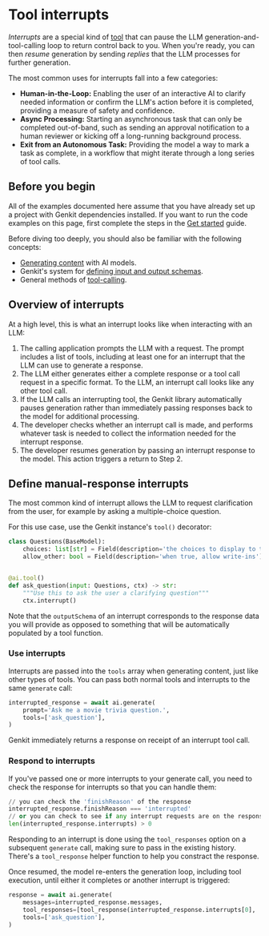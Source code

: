 # Tool interrupts

_Interrupts_ are a special kind of [tool](./tools.md) that can pause the
LLM generation-and-tool-calling loop to return control back to you. When
you're ready, you can then *resume* generation by sending *replies* that the LLM
processes for further generation.

The most common uses for interrupts fall into a few categories:

*  **Human-in-the-Loop:** Enabling the user of an interactive AI
   to clarify needed information or confirm the LLM's action
   before it is completed, providing a measure of safety and confidence.
*  **Async Processing:** Starting an asynchronous task that can only be
   completed out-of-band, such as sending an approval notification to
   a human reviewer or kicking off a long-running background process.
*  **Exit from an Autonomous Task:** Providing the model a way
   to mark a task as complete, in a workflow that might iterate through
   a long series of tool calls.

## Before you begin

All of the examples documented here assume that you have already set up a
project with Genkit dependencies installed. If you want to run the code
examples on this page, first complete the steps in the
[Get started](../get-started.md) guide.

Before diving too deeply, you should also be familiar with the following
concepts:

* [Generating content](./models.md) with AI models.
* Genkit's system for [defining input and output schemas](./flows.md).
* General methods of [tool-calling](./tools.md).

## Overview of interrupts

At a high level, this is what an interrupt looks like when
interacting with an LLM:

1. The calling application prompts the LLM with a request. The prompt includes
   a list of tools, including at least one for an interrupt that the LLM
   can use to generate a response.
2. The LLM either generates either a complete response or a tool call request
   in a specific format. To the LLM, an interrupt call looks like any
   other tool call.
3. If the LLM calls an interrupting tool,
   the Genkit library automatically pauses generation rather than immediately
   passing responses back to the model for additional processing.
4. The developer checks whether an interrupt call is made, and performs whatever
   task is needed to collect the information needed for the interrupt response.
5. The developer resumes generation by passing an interrupt response to the
   model. This action triggers a return to Step 2.

## Define manual-response interrupts

The most common kind of interrupt allows the LLM to request clarification from
the user, for example by asking a multiple-choice question.

For this use case, use the Genkit instance's `tool()` decorator:

```py
class Questions(BaseModel):
    choices: list[str] = Field(description='the choices to display to the user')
    allow_other: bool = Field(description='when true, allow write-ins')


@ai.tool()
def ask_question(input: Questions, ctx) -> str:
    """Use this to ask the user a clarifying question"""
    ctx.interrupt()
```

Note that the `outputSchema` of an interrupt corresponds to the response data
you will provide as opposed to something that will be automatically populated
by a tool function.

### Use interrupts

Interrupts are passed into the `tools` array when generating content, just like
other types of tools. You can pass both normal tools and interrupts to the
same `generate` call:

```py
interrupted_response = await ai.generate(
    prompt='Ask me a movie trivia question.',
    tools=['ask_question'],
)
```

Genkit immediately returns a response on receipt of an interrupt tool call.

### Respond to interrupts

If you've passed one or more interrupts to your generate call, you
need to check the response for interrupts so that you can handle them:

```py
// you can check the 'finishReason' of the response
interrupted_response.finishReason === 'interrupted'
// or you can check to see if any interrupt requests are on the response
len(interrupted_response.interrupts) > 0
```

Responding to an interrupt is done using the `tool_responses` option on a subsequent
`generate` call, making sure to pass in the existing history. There's a `tool_response`
helper function to help you constract the response.

Once resumed, the model re-enters the generation loop, including tool
execution, until either it completes or another interrupt is triggered:

```py
response = await ai.generate(
    messages=interrupted_response.messages,
    tool_responses=[tool_response(interrupted_response.interrupts[0], 'b')],
    tools=['ask_question'],
)
```
